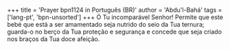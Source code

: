+++
title = 'Prayer bpn1124 in Português (BR)'
author = 'Abdu'l-Bahá'
tags = ['lang-pt', 'bpn-unsorted']
+++
Ó Tu incomparável Senhor! Permite que este bebé que está a ser amamentado seja nutrido do seio da Tua ternura; guarda-o no berço da Tua proteção e segurança e concede que seja criado nos braços da Tua doce afeição.
